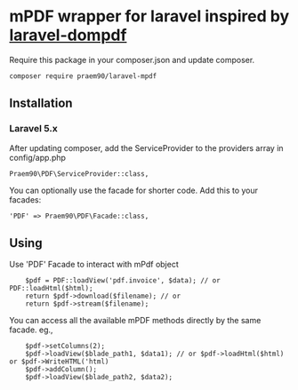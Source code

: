 # mPDF wrapper for laravel inspired by [laravel-dompdf](https://github.com/barryvdh/laravel-dompdf)

Require this package in your composer.json and update composer.
```
composer require praem90/laravel-mpdf
```

## Installation
### Laravel 5.x
After updating composer, add the ServiceProvider to the providers array in config/app.php

    Praem90\PDF\ServiceProvider::class,

You can optionally use the facade for shorter code. Add this to your facades:

    'PDF' => Praem90\PDF\Facade::class,

## Using

Use 'PDF' Facade to interact with mPdf object

```
    $pdf = PDF::loadView('pdf.invoice', $data); // or PDF::loadHtml($html);
    return $pdf->download($filename); // or
    return $pdf->stream($filename);
```
You can access all the available mPDF methods directly by the same facade.
eg.,
```
    $pdf->setColumns(2);
    $pdf->loadView($blade_path1, $data1); // or $pdf->loadHtml($html) or $pdf->WriteHTML('html)
    $pdf->addColumn();
    $pdf->loadView($blade_path2, $data2);
``` 
